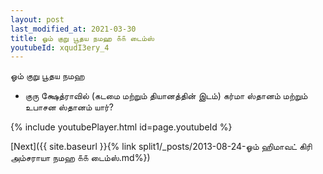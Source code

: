 ```yaml
---
layout: post
last_modified_at: 2021-03-30
title: ஓம் குறு பூதய நமஹ ௧௧ டைம்ஸ்
youtubeId: xqudI3ery_4
---
```

 
 
 ஓம் குறு பூதய நமஹ  
 
 -  குரு க்ஷேத்ராவில் (கடமை மற்றும் தியானத்தின் இடம்) கர்மா ஸ்தானம் மற்றும் உபாசன ஸ்தானம் யார்? 
 
  
 
  
 
 
 
 
 
 


{% include youtubePlayer.html id=page.youtubeId %}
 
[Next]({{ site.baseurl }}{% link  split1/_posts/2013-08-24-ஓம் ஹிமாவட் கிரி அம்சராயா நமஹ ௧௧ டைம்ஸ்.md%})
 
